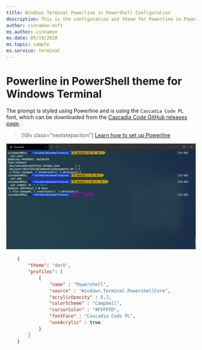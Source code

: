 ```yaml
---
title: Windows Terminal Powerline in PowerShell Configuration
description: This is the configuration and theme for Powerline in PowerShell.
author: cinnamon-msft
ms.author: cinnamon
ms.date: 05/19/2020
ms.topic: sample
ms.service: terminal
---
```


# Powerline in PowerShell theme for Windows Terminal

The prompt is styled using Powerline and is using the `Cascadia Code PL` font, which can be downloaded from the [Cascadia Code GitHub releases page](https://github.com/microsoft/cascadia-code/releases).

> [!div class="nextstepaction"]
> [Learn how to set up Powerline](./../tutorials/powerline-setup.md)

![Windows Terminal Powerline PowerShell](./../images/powerline-powershell.png)

```json
    {
        "theme": "dark",
        "profiles": [
            {
                "name" : "Powershell",
                "source" : "Windows.Terminal.PowershellCore",
                "acrylicOpacity" : 0.7,
                "colorScheme" : "Campbell",
                "cursorColor" : "#FFFFFD",
                "fontFace" : "Cascadia Code PL",
                "useAcrylic" : true
            }
        ]
    }
```
